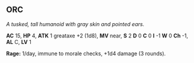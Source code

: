 ## ORC

_A tusked, tall humanoid with gray skin and pointed ears._

**AC** 15, **HP** 4, **ATK** 1 greataxe +2 (1d8), **MV** near, **S** 2 **D** 0 **C** 0 **I** -1 **W** 0 **Ch** -1, **AL** C, **LV** 1

**Rage:** 1/day, immune to morale checks, +1d4 damage (3 rounds).

